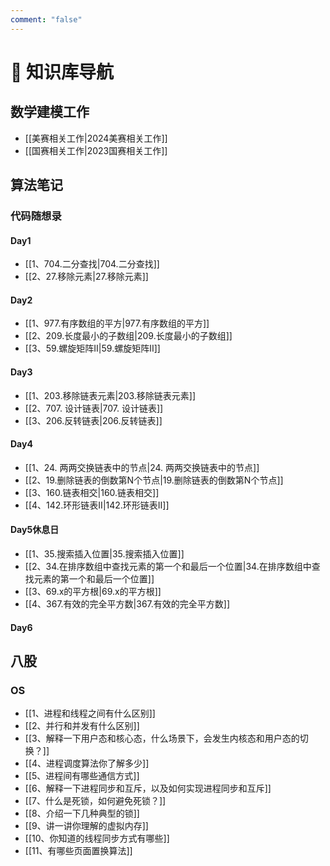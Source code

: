 ```yaml
---
comment: "false"
---
```

# 📒 知识库导航

## 数学建模工作

- [[美赛相关工作|2024美赛相关工作]]
- [[国赛相关工作|2023国赛相关工作]]

## 算法笔记
### 代码随想录
#### Day1
- [[1、704.二分查找|704.二分查找]]
- [[2、27.移除元素|27.移除元素]]
#### Day2
- [[1、977.有序数组的平方|977.有序数组的平方]]
- [[2、209.长度最小的子数组|209.长度最小的子数组]]
- [[3、59.螺旋矩阵II|59.螺旋矩阵II]]
#### Day3
- [[1、203.移除链表元素|203.移除链表元素]]
- [[2、707. 设计链表|707. 设计链表]]
- [[3、206.反转链表|206.反转链表]]

#### Day4
- [[1、24. 两两交换链表中的节点|24. 两两交换链表中的节点]]
- [[2、19.删除链表的倒数第N个节点|19.删除链表的倒数第N个节点]]
- [[3、160.链表相交|160.链表相交]]
- [[4、142.环形链表II|142.环形链表II]]

#### Day5休息日
- [[1、35.搜索插入位置|35.搜索插入位置]]
- [[2、34.在排序数组中查找元素的第一个和最后一个位置|34.在排序数组中查找元素的第一个和最后一个位置]]
- [[3、69.x的平方根|69.x的平方根]]
- [[4、367.有效的完全平方数|367.有效的完全平方数]]

#### Day6



## 八股

### OS
- [[1、进程和线程之间有什么区别]]
- [[2、并行和并发有什么区别]]
- [[3、解释一下用户态和核心态，什么场景下，会发生内核态和用户态的切换？]]
- [[4、进程调度算法你了解多少]]
- [[5、进程间有哪些通信方式]]
- [[6、解释一下进程同步和互斥，以及如何实现进程同步和互斥]]
- [[7、什么是死锁，如何避免死锁？]]
- [[8、介绍一下几种典型的锁]]
- [[9、讲一讲你理解的虚拟内存]]
- [[10、你知道的线程同步方式有哪些]]
- [[11、有哪些页面置换算法]]
